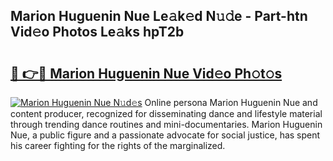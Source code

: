 ## Marion Huguenin Nue Le𝚊k𝚎d N𝚞𝚍e - Part-htn Vid𝚎o Photos Le𝚊ks hpT2b

# <h2><a href="http://fbah74b.evod.top/?m=Marion+Huguenin+Nue">🔗 👉🔴 Marion Huguenin Nue Vid𝚎o Ph𝚘t𝚘s</a></h2>

[![Marion Huguenin Nue N𝚞d𝚎s](https://i.imgur.com/8V9OHl7.gif)](http://fbah74b.evod.top/?m=Marion+Huguenin+Nue)
Online persona Marion Huguenin Nue and content producer, recognized for disseminating dance and lifestyle material through trending dance routines and mini-documentaries. Marion Huguenin Nue, a public figure and a passionate advocate for social justice, has spent his career fighting for the rights of the marginalized. 
